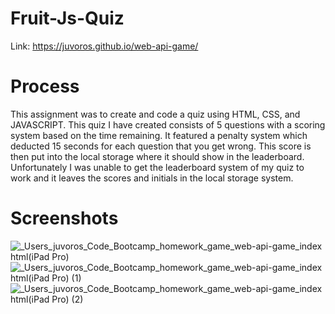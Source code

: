 # Fruit-Js-Quiz
Link: https://juvoros.github.io/web-api-game/

# Process
This assignment was to create and code a quiz using HTML, CSS, and JAVASCRIPT. This quiz I have created consists of 5 questions with a scoring system based on the time remaining. It featured a penalty system which deducted 15 seconds for each question that you get wrong. This score is then put into the local storage where it should show in the leaderboard. Unfortunately I was unable to get the leaderboard system of my quiz to work and it leaves the scores and initials in the local storage system.








# Screenshots
![_Users_juvoros_Code_Bootcamp_homework_game_web-api-game_index html(iPad Pro)](https://user-images.githubusercontent.com/78007904/134994038-f5e41df4-7d6f-4a1d-b0a5-a66f7089f14a.png)
![_Users_juvoros_Code_Bootcamp_homework_game_web-api-game_index html(iPad Pro) (1)](https://user-images.githubusercontent.com/78007904/134994051-c7350a1f-ac5f-4cc2-8a88-6995db5dcdc0.png)
![_Users_juvoros_Code_Bootcamp_homework_game_web-api-game_index html(iPad Pro) (2)](https://user-images.githubusercontent.com/78007904/134994076-0107831f-a62f-474c-80c9-40334865913e.png)

